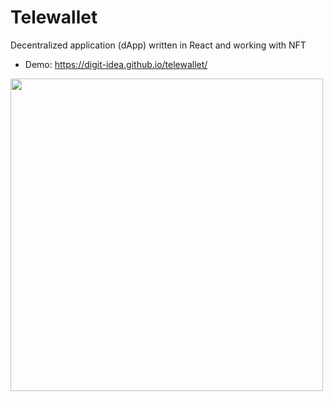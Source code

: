# Telewallet
Decentralized application (dApp) written in React and working with NFT
* Demo: https://digit-idea.github.io/telewallet/

<img src="https://github.com/Digit-Idea/telewallet/assets/56224288/9bb33967-b1c0-42be-8518-d0ea1c0b91e8" width="500">


